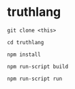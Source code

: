 # truthlang

`git clone <this>`

`cd truthlang`

`npm install`

`npm run-script build`

`npm run-script run`
